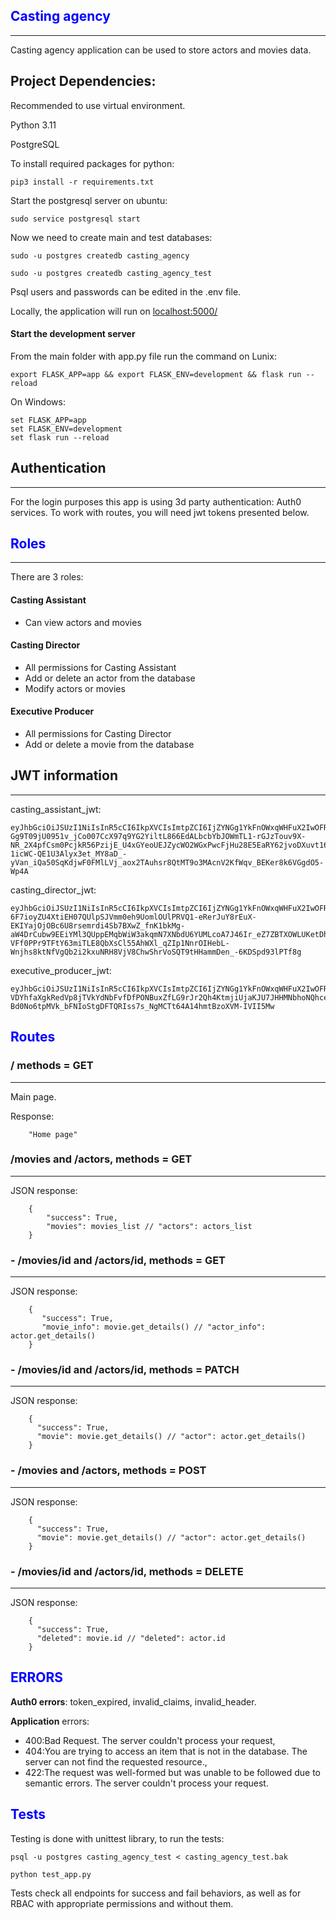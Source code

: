 ## <span style="color:blue">Casting agency</span>
-----------------
Casting agency application can be used to store actors and movies data.

## Project Dependencies:

Recommended to use virtual environment.

Python 3.11

PostgreSQL

To install required packages for python:

    pip3 install -r requirements.txt

Start the postgresql server on ubuntu:

    sudo service postgresql start

Now we need to create main and test databases:

    sudo -u postgres createdb casting_agency

    sudo -u postgres createdb casting_agency_test

Psql users and passwords can be edited in the .env file.

Locally, the application will run on <a href="localhost:5000/">localhost:5000/</a>


#### Start the development server

From the main folder with app.py file run the command on Lunix:

    export FLASK_APP=app && export FLASK_ENV=development && flask run --reload

On Windows:

    set FLASK_APP=app
    set FLASK_ENV=development
    set flask run --reload

## Authentication
_____________________

For the login purposes this app is using 3d party authentication: Auth0 services.
To work with routes, you will need jwt tokens presented below.

## <span style="color:blue">Roles</span>
----------
There are 3 roles:

#### Casting Assistant

- Can view actors and movies

#### Casting Director

- All permissions for Casting Assistant
- Add or delete an actor from the database
- Modify actors or movies

#### Executive Producer

- All permissions for Casting Director
- Add or delete a movie from the database

## JWT information
________________

casting_assistant_jwt:

    eyJhbGciOiJSUzI1NiIsInR5cCI6IkpXVCIsImtpZCI6IjZYNGg1YkFnOWxqWHFuX2IwOFREUCJ9.eyJpc3MiOiJodHRwczovL2Rldi1tMW1wb3FyNW90bXJoM3MzLnVzLmF1dGgwLmNvbS8iLCJzdWIiOiJhdXRoMHw2NDUwY2IxNjVlZjliMjUxOTE1OTM4YzIiLCJhdWQiOiJjYXN0aW5nX2FnZW5jeSIsImlhdCI6MTY4Mzc4NzcxMywiZXhwIjoxNjgzODczNzEzLCJhenAiOiJxSGNZdFhkTTNOdnJRRzE2eGR5MUZwdGdiZjJTSUs2TSIsInNjb3BlIjoiIiwicGVybWlzc2lvbnMiOlsiZ2V0OmFjdG9ycyIsImdldDphY3RvcnMtZGV0YWlsIiwiZ2V0Om1vdmllcyIsImdldDptb3ZpZXMtZGV0YWlsIl19.JoFcaVb3JOQ4RE9y9FYJSA5QJsi9NAWorstlq2tGY9q96rH3vwLWDcgLvRiV0BxrfpOLjL86r0lbdjCDCB3RYVXU2WxUfY4-Gg9T09jU0951v_jCo007CcX97q9YG2YiltL866EdALbcbYbJOWmTL1-rGJzTouv9X-NR_2X4pfCsm0PcjkR56PzijE_U4xGYeoUEJZycWO2WGxPwcFjHu28E5EaRY62jvoDXuvt16hYqbZJjR-1icWC-QE1U3Alyx3et_MY8aD_-yVan_iQa50SqKdjwF0FMlLVj_aox2TAuhsr8QtMT9o3MAcnV2KfWqv_BEKer8k6VGgdO5-Wp4A

casting_director_jwt:

    eyJhbGciOiJSUzI1NiIsInR5cCI6IkpXVCIsImtpZCI6IjZYNGg1YkFnOWxqWHFuX2IwOFREUCJ9.eyJpc3MiOiJodHRwczovL2Rldi1tMW1wb3FyNW90bXJoM3MzLnVzLmF1dGgwLmNvbS8iLCJzdWIiOiJhdXRoMHw2NDUwY2I3ZTc4YjAzZTYxZDZjMjQyOWEiLCJhdWQiOiJjYXN0aW5nX2FnZW5jeSIsImlhdCI6MTY4Mzc4Nzc3NywiZXhwIjoxNjgzODczNzc3LCJhenAiOiJxSGNZdFhkTTNOdnJRRzE2eGR5MUZwdGdiZjJTSUs2TSIsInNjb3BlIjoiIiwicGVybWlzc2lvbnMiOlsiZGVsZXRlOmFjdG9ycyIsImdldDphY3RvcnMiLCJnZXQ6YWN0b3JzLWRldGFpbCIsImdldDptb3ZpZXMiLCJnZXQ6bW92aWVzLWRldGFpbCIsInBhdGNoOmFjdG9ycyIsInBhdGNoOm1vdmllcyIsInBvc3Q6YWN0b3JzIl19.A6h4gmL6LX80XMpnPnYj4hlviuWZ9Ed_8yDlDbHCosqPco-6F7ioyZU4XtiEH07QUlpSJVmm0eh9UomlOUlPRVQ1-eRerJuY8rEuX-EKIYajOjOBc6U8rsemrdi4Sb7BXwZ_fnK1bkMg-aW4DrCubw9EEiYMl3QUppEMqbWiW3akqmN7XNbdU6YUMLcoA7J46Ir_eZ7ZBTXOWLUKetDhl4P3IwJhJbtDpEZ-VFf0PPr9TFtY63miTLE8QbXsCl55AhWXl_qZIp1NnrOIHebL-Wnjhs8ktNfVgQb2i2kxuNRH8VjV8ChwShrVoSQT9tHHammDen_-6KDSpd93lPTf8g

executive_producer_jwt:

    eyJhbGciOiJSUzI1NiIsInR5cCI6IkpXVCIsImtpZCI6IjZYNGg1YkFnOWxqWHFuX2IwOFREUCJ9.eyJpc3MiOiJodHRwczovL2Rldi1tMW1wb3FyNW90bXJoM3MzLnVzLmF1dGgwLmNvbS8iLCJzdWIiOiJhdXRoMHw2NDRlN2M3Yzc4YjAzZTYxZDZjMWVhM2EiLCJhdWQiOiJjYXN0aW5nX2FnZW5jeSIsImlhdCI6MTY4Mzc4NzgzNSwiZXhwIjoxNjgzODczODM1LCJhenAiOiJxSGNZdFhkTTNOdnJRRzE2eGR5MUZwdGdiZjJTSUs2TSIsInNjb3BlIjoiIiwicGVybWlzc2lvbnMiOlsiZGVsZXRlOmFjdG9ycyIsImRlbGV0ZTptb3ZpZXMiLCJnZXQ6YWN0b3JzIiwiZ2V0OmFjdG9ycy1kZXRhaWwiLCJnZXQ6bW92aWVzIiwiZ2V0Om1vdmllcy1kZXRhaWwiLCJwYXRjaDphY3RvcnMiLCJwYXRjaDptb3ZpZXMiLCJwb3N0OmFjdG9ycyIsInBvc3Q6bW92aWVzIl19.ZyGyBfNHD1gGPIAHBZ46HK3wSyrqqJ9zZMr2P-VDYhfaXgkRedVp8jTVkYdNbFvfDfPONBuxZfLG9rJr2Qh4KtmjiUjaKJU7JHHMNbhoNQhcelkOiHM2CUpHRBJAlQ4tdeHJQVoZunSleM0Wd0uLE2h21lmJdCvbCSoUvKTau2xBT6LcDDs4Bx3HACL_5pQnG39Wq2y0mxPt6A8cZOG71bxtdhjesBehf8Eny39x2_3bKzjGDLTkD2jo9tJDPGaGWfp1ZJepYt9EXFIqzB5ut15fnN-Bd0No6tpMVk_bFNIoStgDFTQRIss7s_NgMCTt64A14hmtBzoXVM-IVII5Mw




## <span style="color:blue"> Routes </span>

### / methods = GET
_______________________________________________
Main page.

Response:

        "Home page"


### /movies and /actors, methods = GET
_______________________________________________

JSON response:

        {
            "success": True,
            "movies": movies_list // "actors": actors_list
        }


### - /movies/id and /actors/id, methods = GET
________________________________________

JSON response:

        {
           "success": True,
           "movie_info": movie.get_details() // "actor_info": actor.get_details()
        }


### - /movies/id and /actors/id, methods = PATCH
_______________________________________

JSON response:

        {
          "success": True,
          "movie": movie.get_details() // "actor": actor.get_details()
        }


### - /movies and /actors, methods = POST
_________________________________________

JSON response:

        {
          "success": True,
          "movie": movie.get_details() // "actor": actor.get_details()
        }

### - /movies/id and /actors/id, methods = DELETE
_________________________________________

JSON response:

        {
          "success": True,
          "deleted": movie.id // "deleted": actor.id
        }


## <span style="color:blue"> ERRORS </span>

**Auth0 errors**: token_expired, invalid_claims, invalid_header.

**Application** errors:
- 400:Bad Request. The server couldn't process your request,
- 404:You are trying to access an item that is not in the database.
The server can not find the requested resource.,
- 422:The request was well-formed but was unable to be followed due to semantic errors. The server couldn't process your request.


## <span style="color:blue"> Tests </span>

Testing is done with unittest library, to run the tests:

    psql -u postgres casting_agency_test < casting_agency_test.bak

    python test_app.py

Tests check all endpoints for success and fail behaviors, as well as for RBAC with appropriate permissions and without them.
